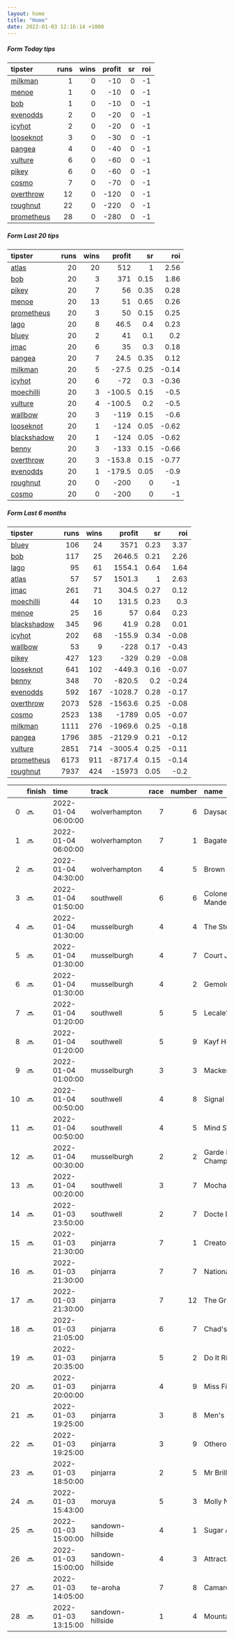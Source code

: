 ```yaml
---   
layout: home  
title: "Home"   
date: 2022-01-03 12:16:14 +1000  
---   
```



##### Form Today tips   

| tipster                                                       |   runs |   wins |   profit |   sr |   roi |
|:--------------------------------------------------------------|-------:|-------:|---------:|-----:|------:|
| [milkman](https://mrwayneo.github.io/tips/milkman.html)       |      1 |      0 |      -10 |    0 |    -1 |
| [menoe](https://mrwayneo.github.io/tips/menoe.html)           |      1 |      0 |      -10 |    0 |    -1 |
| [bob](https://mrwayneo.github.io/tips/bob.html)               |      1 |      0 |      -10 |    0 |    -1 |
| [evenodds](https://mrwayneo.github.io/tips/evenodds.html)     |      2 |      0 |      -20 |    0 |    -1 |
| [icyhot](https://mrwayneo.github.io/tips/icyhot.html)         |      2 |      0 |      -20 |    0 |    -1 |
| [looseknot](https://mrwayneo.github.io/tips/looseknot.html)   |      3 |      0 |      -30 |    0 |    -1 |
| [pangea](https://mrwayneo.github.io/tips/pangea.html)         |      4 |      0 |      -40 |    0 |    -1 |
| [vulture](https://mrwayneo.github.io/tips/vulture.html)       |      6 |      0 |      -60 |    0 |    -1 |
| [pikey](https://mrwayneo.github.io/tips/pikey.html)           |      6 |      0 |      -60 |    0 |    -1 |
| [cosmo](https://mrwayneo.github.io/tips/cosmo.html)           |      7 |      0 |      -70 |    0 |    -1 |
| [overthrow](https://mrwayneo.github.io/tips/overthrow.html)   |     12 |      0 |     -120 |    0 |    -1 |
| [roughnut](https://mrwayneo.github.io/tips/roughnut.html)     |     22 |      0 |     -220 |    0 |    -1 |
| [prometheus](https://mrwayneo.github.io/tips/prometheus.html) |     28 |      0 |     -280 |    0 |    -1 |

##### Form Last 20 tips   

| tipster                                                         |   runs |   wins |   profit |   sr |   roi |
|:----------------------------------------------------------------|-------:|-------:|---------:|-----:|------:|
| [atlas](https://mrwayneo.github.io/tips/atlas.html)             |     20 |     20 |    512   | 1    |  2.56 |
| [bob](https://mrwayneo.github.io/tips/bob.html)                 |     20 |      3 |    371   | 0.15 |  1.86 |
| [pikey](https://mrwayneo.github.io/tips/pikey.html)             |     20 |      7 |     56   | 0.35 |  0.28 |
| [menoe](https://mrwayneo.github.io/tips/menoe.html)             |     20 |     13 |     51   | 0.65 |  0.26 |
| [prometheus](https://mrwayneo.github.io/tips/prometheus.html)   |     20 |      3 |     50   | 0.15 |  0.25 |
| [lago](https://mrwayneo.github.io/tips/lago.html)               |     20 |      8 |     46.5 | 0.4  |  0.23 |
| [bluey](https://mrwayneo.github.io/tips/bluey.html)             |     20 |      2 |     41   | 0.1  |  0.2  |
| [jmac](https://mrwayneo.github.io/tips/jmac.html)               |     20 |      6 |     35   | 0.3  |  0.18 |
| [pangea](https://mrwayneo.github.io/tips/pangea.html)           |     20 |      7 |     24.5 | 0.35 |  0.12 |
| [milkman](https://mrwayneo.github.io/tips/milkman.html)         |     20 |      5 |    -27.5 | 0.25 | -0.14 |
| [icyhot](https://mrwayneo.github.io/tips/icyhot.html)           |     20 |      6 |    -72   | 0.3  | -0.36 |
| [moechilli](https://mrwayneo.github.io/tips/moechilli.html)     |     20 |      3 |   -100.5 | 0.15 | -0.5  |
| [vulture](https://mrwayneo.github.io/tips/vulture.html)         |     20 |      4 |   -100.5 | 0.2  | -0.5  |
| [wallbow](https://mrwayneo.github.io/tips/wallbow.html)         |     20 |      3 |   -119   | 0.15 | -0.6  |
| [looseknot](https://mrwayneo.github.io/tips/looseknot.html)     |     20 |      1 |   -124   | 0.05 | -0.62 |
| [blackshadow](https://mrwayneo.github.io/tips/blackshadow.html) |     20 |      1 |   -124   | 0.05 | -0.62 |
| [benny](https://mrwayneo.github.io/tips/benny.html)             |     20 |      3 |   -133   | 0.15 | -0.66 |
| [overthrow](https://mrwayneo.github.io/tips/overthrow.html)     |     20 |      3 |   -153.8 | 0.15 | -0.77 |
| [evenodds](https://mrwayneo.github.io/tips/evenodds.html)       |     20 |      1 |   -179.5 | 0.05 | -0.9  |
| [roughnut](https://mrwayneo.github.io/tips/roughnut.html)       |     20 |      0 |   -200   | 0    | -1    |
| [cosmo](https://mrwayneo.github.io/tips/cosmo.html)             |     20 |      0 |   -200   | 0    | -1    |

##### Form Last 6 months   

| tipster                                                         |   runs |   wins |   profit |   sr |   roi |
|:----------------------------------------------------------------|-------:|-------:|---------:|-----:|------:|
| [bluey](https://mrwayneo.github.io/tips/bluey.html)             |    106 |     24 |   3571   | 0.23 |  3.37 |
| [bob](https://mrwayneo.github.io/tips/bob.html)                 |    117 |     25 |   2646.5 | 0.21 |  2.26 |
| [lago](https://mrwayneo.github.io/tips/lago.html)               |     95 |     61 |   1554.1 | 0.64 |  1.64 |
| [atlas](https://mrwayneo.github.io/tips/atlas.html)             |     57 |     57 |   1501.3 | 1    |  2.63 |
| [jmac](https://mrwayneo.github.io/tips/jmac.html)               |    261 |     71 |    304.5 | 0.27 |  0.12 |
| [moechilli](https://mrwayneo.github.io/tips/moechilli.html)     |     44 |     10 |    131.5 | 0.23 |  0.3  |
| [menoe](https://mrwayneo.github.io/tips/menoe.html)             |     25 |     16 |     57   | 0.64 |  0.23 |
| [blackshadow](https://mrwayneo.github.io/tips/blackshadow.html) |    345 |     96 |     41.9 | 0.28 |  0.01 |
| [icyhot](https://mrwayneo.github.io/tips/icyhot.html)           |    202 |     68 |   -155.9 | 0.34 | -0.08 |
| [wallbow](https://mrwayneo.github.io/tips/wallbow.html)         |     53 |      9 |   -228   | 0.17 | -0.43 |
| [pikey](https://mrwayneo.github.io/tips/pikey.html)             |    427 |    123 |   -329   | 0.29 | -0.08 |
| [looseknot](https://mrwayneo.github.io/tips/looseknot.html)     |    641 |    102 |   -449.3 | 0.16 | -0.07 |
| [benny](https://mrwayneo.github.io/tips/benny.html)             |    348 |     70 |   -820.5 | 0.2  | -0.24 |
| [evenodds](https://mrwayneo.github.io/tips/evenodds.html)       |    592 |    167 |  -1028.7 | 0.28 | -0.17 |
| [overthrow](https://mrwayneo.github.io/tips/overthrow.html)     |   2073 |    528 |  -1563.6 | 0.25 | -0.08 |
| [cosmo](https://mrwayneo.github.io/tips/cosmo.html)             |   2523 |    138 |  -1789   | 0.05 | -0.07 |
| [milkman](https://mrwayneo.github.io/tips/milkman.html)         |   1111 |    276 |  -1969.6 | 0.25 | -0.18 |
| [pangea](https://mrwayneo.github.io/tips/pangea.html)           |   1796 |    385 |  -2129.9 | 0.21 | -0.12 |
| [vulture](https://mrwayneo.github.io/tips/vulture.html)         |   2851 |    714 |  -3005.4 | 0.25 | -0.11 |
| [prometheus](https://mrwayneo.github.io/tips/prometheus.html)   |   6173 |    911 |  -8717.4 | 0.15 | -0.14 |
| [roughnut](https://mrwayneo.github.io/tips/roughnut.html)       |   7937 |    424 | -15973   | 0.05 | -0.2  |

|    | finish   | time                | track            |   race |   number | name              |   odds | tipster            |
|---:|:---------|:--------------------|:-----------------|-------:|---------:|:------------------|-------:|:-------------------|
|  0 | :soon:   | 2022-01-04 06:00:00 | wolverhampton    |      7 |        6 | Daysaq            |   4.5  | looseknot          |
|  1 | :soon:   | 2022-01-04 06:00:00 | wolverhampton    |      7 |        1 | Bagatelle         |   5    | looseknot          |
|  2 | :soon:   | 2022-01-04 04:30:00 | wolverhampton    |      4 |        5 | Brown Mouse       |   6    | looseknot          |
|  3 | :soon:   | 2022-01-04 01:50:00 | southwell        |      6 |        6 | Colonel Manderson |   3.8  | overthrow          |
|  4 | :soon:   | 2022-01-04 01:30:00 | musselburgh      |      4 |        4 | The Steward       |  11    | pangea             |
|  5 | :soon:   | 2022-01-04 01:30:00 | musselburgh      |      4 |        7 | Court Jurado      |   6.5  | overthrow          |
|  6 | :soon:   | 2022-01-04 01:30:00 | musselburgh      |      4 |        2 | Gemologist        |   4    | vulture            |
|  7 | :soon:   | 2022-01-04 01:20:00 | southwell        |      5 |        5 | Lecale's Article  |   8.5  | overthrow          |
|  8 | :soon:   | 2022-01-04 01:20:00 | southwell        |      5 |        9 | Kayf Hernando     |   6.5  | overthrow          |
|  9 | :soon:   | 2022-01-04 01:00:00 | musselburgh      |      3 |        3 | Mackenberg        |   4.2  | overthrow          |
| 10 | :soon:   | 2022-01-04 00:50:00 | southwell        |      4 |        8 | Signal Point      |   2.8  | overthrow          |
| 11 | :soon:   | 2022-01-04 00:50:00 | southwell        |      4 |        5 | Mind Sunday       |   2    | overthrow          |
| 12 | :soon:   | 2022-01-04 00:30:00 | musselburgh      |      2 |        2 | Garde Des Champs  |   3.5  | vulture            |
| 13 | :soon:   | 2022-01-04 00:20:00 | southwell        |      3 |        7 | Mochachocachino   |   5    | overthrow          |
| 14 | :soon:   | 2022-01-03 23:50:00 | southwell        |      2 |        7 | Docte Dina        |  19    | overthrow          |
| 15 | :soon:   | 2022-01-03 21:30:00 | pinjarra         |      7 |        1 | Creator           |  11    | icyhot             |
| 16 | :soon:   | 2022-01-03 21:30:00 | pinjarra         |      7 |        7 | National Guard    |   9.5  | pangea,pikey       |
| 17 | :soon:   | 2022-01-03 21:30:00 | pinjarra         |      7 |       12 | The Great One     |   9.5  | vulture            |
| 18 | :soon:   | 2022-01-03 21:05:00 | pinjarra         |      6 |        7 | Chad's Me Dad     |   3.7  | pangea,pikey       |
| 19 | :soon:   | 2022-01-03 20:35:00 | pinjarra         |      5 |        2 | Do It Right       |   2.6  | pikey              |
| 20 | :soon:   | 2022-01-03 20:00:00 | pinjarra         |      4 |        9 | Miss Field        |   4    | pikey              |
| 21 | :soon:   | 2022-01-03 19:25:00 | pinjarra         |      3 |        8 | Men's Club        |   4.4  | pikey              |
| 22 | :soon:   | 2022-01-03 19:25:00 | pinjarra         |      3 |        9 | Otheroneson       |   1.9  | overthrow,menoe    |
| 23 | :soon:   | 2022-01-03 18:50:00 | pinjarra         |      2 |        5 | Mr Brilliant      |   5    | pikey              |
| 24 | :soon:   | 2022-01-03 15:43:00 | moruya           |      5 |        3 | Molly Nails       |   1.91 | pangea             |
| 25 | :soon:   | 2022-01-03 15:00:00 | sandown-hillside |      4 |        1 | Sugar And Sweet   |  13    | milkman            |
| 26 | :soon:   | 2022-01-03 15:00:00 | sandown-hillside |      4 |        3 | Attractable       |   2.5  | evenodds,overthrow |
| 27 | :soon:   | 2022-01-03 14:05:00 | te-aroha         |      7 |        8 | Camarosa          |   3.4  | vulture            |
| 28 | :soon:   | 2022-01-03 13:15:00 | sandown-hillside |      1 |        4 | Mountain Range    |   2.05 | evenodds,overthrow |